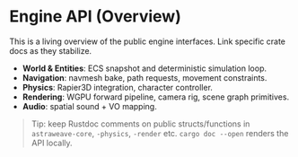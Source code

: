 # Engine API (Overview)

This is a living overview of the public engine interfaces. Link specific crate docs as they stabilize.

- **World & Entities**: ECS snapshot and deterministic simulation loop.
- **Navigation**: navmesh bake, path requests, movement constraints.
- **Physics**: Rapier3D integration, character controller.
- **Rendering**: WGPU forward pipeline, camera rig, scene graph primitives.
- **Audio**: spatial sound + VO mapping.

> Tip: keep Rustdoc comments on public structs/functions in `astraweave-core`, `-physics`, `-render` etc. `cargo doc --open` renders the API locally.